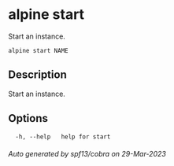 # alpine start

Start an instance.

```
alpine start NAME
```

## Description

Start an instance.

## Options

```
  -h, --help   help for start
```

###### Auto generated by spf13/cobra on 29-Mar-2023
